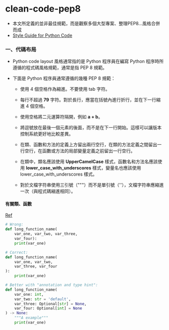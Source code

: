 # clean-code-pep8

* 本文所定義的並非最佳規範，而是觀察多個大型專案、整理PEP8...風格合併而成
* [Style Guide for Python Code](https://peps.python.org/pep-0008/)

### 一、代碼布局

* Python code layout 風格通常指的是 Python 程序員在編寫 Python 程序時所遵循的程式碼風格規範，通常是指 PEP 8 規範。

* 下面是 Python 程序員通常遵循的幾種 PEP 8 規範：

  * 使用 4 個空格作為縮進。不要使用 tab 字符。

  * 每行不超過 **79** 字符。對於長行，應當在括號內進行折行，並在下一行縮進 4 個空格。

  * 使用空格將二元運算符隔開，例如 **a + b**。

  * 將逗號放在最後一個元素的後面，而不是在下一行開始。這樣可以讓版本控制系統更好地比較差異。

  * 在類、函數和方法的定義上方留出兩行空行，在類的方法定義之間留出一行空行，在函數或方法的局部變量定義之前留出一行空行。

  * 在類中，類名應該使用 **UpperCamelCase** 樣式，函數名和方法名應該使用 **lower_case_with_underscores** 樣式，變量名也應該使用 lower_case_with_underscores 樣式。

  * 對於文檔字符串使用三引號（"""）而不是單引號（''），文檔字符串應縮進一次（與程式碼縮進相同）。


#### 有關類、函數

[Ref](https://github.com/googleapis/python-storage/blob/main/google/cloud/storage/client.py)

```python
# Wrong:
def long_function_name(
    var_one, var_two, var_three,
    var_four):
    print(var_one)

# Correct:
def long_function_name(
    var_one, var_two,
    var_three, var_four
):
    print(var_one)

# Better with "annotation and type hint":
def long_function_name(
    var_one: int,
    var_two: str = 'default',
    var_three: Optional[str] = None,
    var_four: Optional[int] = None
) -> None:
    """A example"""
    print(var_one)
```
